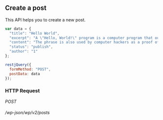 ## Create a post ##

This API helps you to create a new post.

```javascript
var data = {
  "title": "Hello World",
  "excerpt": "A \"Hello, World!\" program is a computer program that outputs or displays \"Hello, World!\" to a user. Being a very simple program in most programming languages, it is often used to illustrate the basic syntax of a programming language for a working program.[1] It is often the very first program people write when they are new to a language.",
  "content": "The phrase is also used by computer hackers as a proof of concept that arbitrary code can be executed through an exploit where the system designers did not intend code to be executed.",
  "status": "publish",
  "author": "1"
};

restjQuery({
  formMethod: "POST",
  postData: data
});
```

### HTTP Request ###

<div class="api-endpoint">
  <div class="endpoint-data">
    <i class="label label-post">POST</i>
    <h6>/wp-json/wp/v2/posts</h6>
  </div>
</div>
